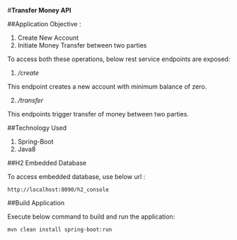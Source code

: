 #**Transfer Money API**

##Application Objective :

1. Create New Account 
2. Initiate Money Transfer between two parties

To access both these operations, below rest service endpoints are exposed:

1. _/create_

This endpoint creates a new account with minimum balance of zero.

2. _/transfer_

This endpoints trigger transfer of money between two parties.

##Technology Used

1. Spring-Boot
2. Java8

##H2 Embedded Database

To access embedded database, use below url : 

```
http://localhost:8090/h2_console
```

##Build Application

Execute below command to build and run the application:

```
mvn clean install spring-boot:run
```



